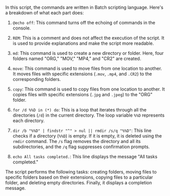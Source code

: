 
In this script, the commands are written in Batch scripting language. Here's a breakdown of what each part does:

1. `@echo off`: This command turns off the echoing of commands in the console.

2. `REM`: This is a comment and does not affect the execution of the script. It is used to provide explanations and make the script more readable.

3. `md`: This command is used to create a new directory or folder. Here, four folders named "ORG," "MOV," "MP4," and "CR2" are created.

4. `move`: This command is used to move files from one location to another. It moves files with specific extensions (`.mov`, `.mp4`, and `.CR2`) to the corresponding folders.

5. `copy`: This command is used to copy files from one location to another. It copies files with specific extensions (`.jpg` and `.jpeg`) to the "ORG" folder.

6. `for /d %%D in (*) do`: This is a loop that iterates through all the directories (`/d`) in the current directory. The loop variable `%%D` represents each directory.

7. `dir /b "%%D" | findstr "^" > nul || rmdir /s/q "%%D"`: This line checks if a directory (`%%D`) is empty. If it is empty, it is deleted using the `rmdir` command. The `/s` flag removes the directory and all its subdirectories, and the `/q` flag suppresses confirmation prompts.

8. `echo All tasks completed.`: This line displays the message "All tasks completed."

The script performs the following tasks: creating folders, moving files to specific folders based on their extensions, copying files to a particular folder, and deleting empty directories. Finally, it displays a completion message.
